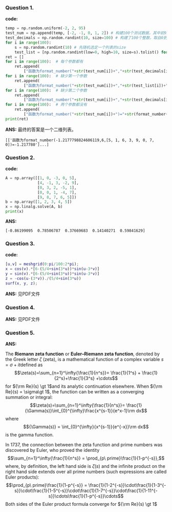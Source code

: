 ### Question 1.
**code:**
```python
temp = np.random.uniform(-2, 2, 95)  
test_num = np.append(temp, [-2, -1, 0, 1, 2]) # 构建100个测试数据，其中前95个是-2到2的小数，后5个是-2，-1，0，1，2  
test_decimals = np.random.randint(10, size=100) # 构建了100个整数，取自0到9  
for i in range(100):  
    s = np.random.randint(10) # 先随机选定一个列表的size  
    test_list = [np.random.randint(low=0, high=10, size=s).tolist() for i in range(100)] # 构建了100个列表  
ret = []  
for i in range(100):  # 每个参数都有  
    ret.append(  
        ["函数为format_number("+str(test_num[i])+","+str(test_decimals[i])+","+str(test_list[i])+")="+str(format_number(test_num[i], test_decimals[i], test_list[i]))])  
for i in range(100):  # 缺少第一个参数  
    ret.append(  
        ["函数为format_number("+str(test_num[i])+","+str(test_list[i])+")="+str(format_number(test_num[i], test_decimals[i], test_list[i]))])  
for i in range(100):  # 缺少第二个参数  
    ret.append(  
        ["函数为format_number("+str(test_num[i])+","+str(test_decimals[i])+str(format_number(test_num[i], test_decimals[i], test_list[i]))])  
for i in range(100):  # 两个参数都没有  
    ret.append(  
        ["函数为format_number("+str(test_num[i])+")="+str(format_number(test_num[i], test_decimals[i], test_list[i]))])  
print(ret)
```
**ANS:**
最终的答案是一个二维列表。
```
[['函数为format_number(-1.2177798824606119,6,[5, 1, 6, 3, 9, 0, 7, 0])=-1.217780']...]
```

### Question 2.
**code:**
```python
A = np.array([[1, 0, -3, 0, 5],  
              [4, -1, 3, -2, 9],  
              [0, 3, 2, -5, 1],  
              [0, 0, 1, -4, 7],  
              [9, 8, 7, 6, 5]])  
b = np.array([1, 2, 3, 4, 5])  
x = np.linalg.solve(A, b)  
print(x)
```
**ANS:**
```
[-0.86199095  0.78506787  0.37669683  0.14140271  0.59841629]
```

### Question 3.
**code:**
```matlab
[u,v] = meshgrid(0:pi/100:2*pi);
x = cos(v).*[6-(5/4+sin(3*u))*sin(u-3*v)]
y = sin(v).*[6-(5/4+sin(3*u))*sin(u-3*v)]
z = -cos(u-(3*v))./(5/4+sin(3*u))
surf(x, y, z);
```
**ANS:**
见PDF文件
### Question 4.
**ANS:**
见PDF文件
### Question 5.
**ANS:**

The **Riemann zeta function** or **Euler–Riemann zeta function**, denoted by the Greek letter $\zeta$ (zeta), is a mathematical function of a complex variable $s = \sigma + it$defined as
$$\zeta(s)=\sum_{n=1}^\infty{\frac{1}{n^s}}= \frac{1}{1^s} + \frac{1}{2^s}+\frac{1}{3^s} +\cdots$$
for ${\rm Re}(s) \gt 1$and its analytic continuation elsewhere. When ${\rm Re}(s) = \sigma\gt 1$, the function can be written as a converging summation or integral:
$$\zeta(s)=\sum_{n=1}^\infty{\frac{1}{n^s}}= \frac{1}{\Gamma(s)}\int_{0}^{\infty}\frac{x^{s-1}}{e^x-1}\rm dx$$
where
$${\Gamma(s)} = \int_{0}^{\infty}{x^{s-1}}{e^{-x}}\rm dx$$
is the gamma function. 

In 1737, the connection between the zeta function and prime numbers was discovered by Euler, who proved the identity
$$\sum_{n=1}^\infty{\frac{1}{n^s}} = \prod_{p\ prime}\frac{1}{1-p^{-s}},$$
where, by definition, the left hand side is $\zeta(s)$ and the infinite product on the right hand side extends over all prime numbers (such expressions are called Euler products):
$$\prod_{p\ prime}\frac{1}{1-p^{-s}} = \frac{1}{1-2^{-s}}\cdot\frac{1}{1-3^{-s}}\cdot\frac{1}{1-5^{-s}}\cdot\frac{1}{1-7^{-s}}\cdot\frac{1}{1-11^{-s}}\cdots\frac{1}{1-p^{-s}}\cdots$$
Both sides of the Euler product formula converge for ${\rm Re}(s) \gt 1$
